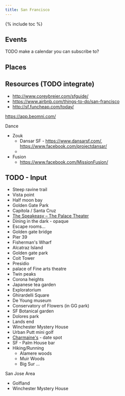 ```yaml
---
title: San Francisco
---
```


{% include toc %}

## Events
TODO make a calendar you can subscribe to?

## Places

## Resources (TODO integrate)
- http://www.coreybreier.com/sfguide/
- https://www.airbnb.com/things-to-do/san-francisco
- http://sf.funcheap.com/today/

https://app.beomni.com/


Dance
- Zouk
  - Dansar SF - https://www.dansarsf.com/, https://www.facebook.com/projectdansar/
  -
- Fusion
  - https://www.facebook.com/MissionFusion/


## TODO - Input
- Steep ravine trail
- Vista point
- Half moon bay
- Golden Gate Park
- Capitola / Santa Cruz
- [The Speakeasy – The Palace Theater](https://www.thespeakeasysf.com/home/the-speakeasy/)
- Dining in the dark - opaque
- Escape rooms...
- Golden gate bridge
- Pier 39
- Fisherman's Wharf
- Alcatraz Island
- Golden gate park
- Coit Tower
- Presidio
- palace of Fine arts theatre
- Twin peaks
- Corona heights
- Japanese tea garden
- Exploratorium
- Ghirardelli Square
- De Young museum
- Conservatory of Flowers (in GG park)
- SF Botanical garden
- Dolores park
- Lands end
- Winchester Mystery House
- Urban Putt mini golf
- [Charmaine's](https://www.yelp.com/biz/charmaines-san-francisco) - date spot
- SF - Palm House bar
- Hiking/Running
  - Alamere woods
  - Muir Woods
  - Big Sur
...


San Jose Area
- Golfland
- Winchester Mystery House
